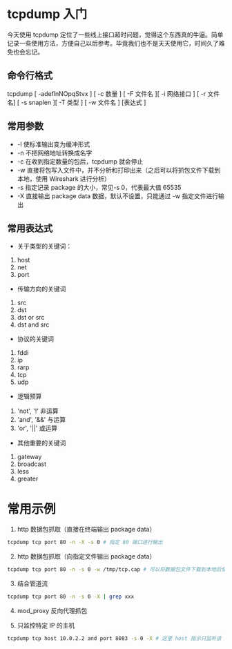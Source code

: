# tcpdump 入门

今天使用 tcpdump 定位了一些线上接口超时问题，觉得这个东西真的牛逼。简单记录一些使用方法，方便自己以后参考。毕竟我们也不是天天使用它，时间久了难免也会忘记。

## 命令行格式
tcpdump [ -adeflnNOpqStvx ] [ -c 数量 ] [ -F 文件名 ][ -i 网络接口 ] [ -r 文件名] [ -s snaplen ][ -T 类型 ] [ -w 文件名 ] [表达式 ]

## 常用参数
* -l 使标准输出变为缓冲形式
* -n 不把网络地址转换成名字
* -c 在收到指定数量的包后，tcpdump 就会停止
* -w 直接将包写入文件中，并不分析和打印出来（之后可以将抓包文件下载到本地，使用 Wireshark 进行分析）
* -s 指定记录 package 的大小，常见-s 0，代表最大值 65535
* -X 直接输出 package data 数据，默认不设置，只能通过 -w 指定文件进行输出

## 常用表达式

* 关于类型的关键词：
1. host
2. net
3. port

* 传输方向的关键词
1. src
2. dst
3. dst or src
4. dst and src

* 协议的关键词
1. fddi
2. ip
3. rarp
4. tcp
5. udp

* 逻辑预算
1. 'not', '!' 非运算
2. 'and', '&&' 与运算
3. 'or', '||' 或运算

* 其他重要的关键词
1. gateway
2. broadcast
3. less
4. greater

# 常用示例

1. http 数据包抓取（直接在终端输出 package data）

```bash
tcpdump tcp port 80 -n -X -s 0 # 指定 80 端口进行输出
```

2. http 数据包抓取（向指定文件输出 package data）

```bash
tcpdump tcp port 80 -n -s 0 -w /tmp/tcp.cap # 可以将数据包文件下载到本地后使用 Wireshark 进行分析
```

3. 结合管道流

```bash
tcpdump tcp port 80 -n -s 0 -X | grep xxx
```

4. mod_proxy 反向代理抓包

5. 只监控特定 IP 的主机

```bash
tcpdump tcp host 10.0.2.2 and port 8083 -s 0 -X # 这里 host 指示只监听该 IP
```